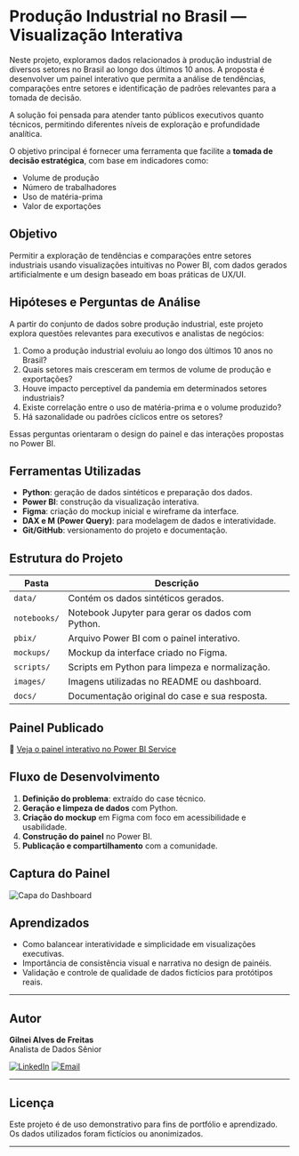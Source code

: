 # Produção Industrial no Brasil — Visualização Interativa

Neste projeto, exploramos dados relacionados à produção industrial de diversos setores no Brasil ao longo dos últimos 10 anos. A proposta é desenvolver um painel interativo que permita a análise de tendências, comparações entre setores e identificação de padrões relevantes para a tomada de decisão.

A solução foi pensada para atender tanto públicos executivos quanto técnicos, permitindo diferentes níveis de exploração e profundidade analítica.

O objetivo principal é fornecer uma ferramenta que facilite a **tomada de decisão estratégica**, com base em indicadores como:

- Volume de produção
- Número de trabalhadores
- Uso de matéria-prima
- Valor de exportações

## Objetivo

Permitir a exploração de tendências e comparações entre setores industriais usando visualizações intuitivas no Power BI, com dados gerados artificialmente e um design baseado em boas práticas de UX/UI.

## Hipóteses e Perguntas de Análise

A partir do conjunto de dados sobre produção industrial, este projeto explora questões relevantes para executivos e analistas de negócios:

1. Como a produção industrial evoluiu ao longo dos últimos 10 anos no Brasil?
2. Quais setores mais cresceram em termos de volume de produção e exportações?
3. Houve impacto perceptível da pandemia em determinados setores industriais?
4. Existe correlação entre o uso de matéria-prima e o volume produzido?
5. Há sazonalidade ou padrões cíclicos entre os setores?

Essas perguntas orientaram o design do painel e das interações propostas no Power BI.

## Ferramentas Utilizadas

- **Python**: geração de dados sintéticos e preparação dos dados.
- **Power BI**: construção da visualização interativa.
- **Figma**: criação do mockup inicial e wireframe da interface.
- **DAX e M (Power Query)**: para modelagem de dados e interatividade.
- **Git/GitHub**: versionamento do projeto e documentação.

## Estrutura do Projeto

| Pasta         | Descrição |
|---------------|-----------|
| `data/`       | Contém os dados sintéticos gerados. |
| `notebooks/`  | Notebook Jupyter para gerar os dados com Python. |
| `pbix/`       | Arquivo Power BI com o painel interativo. |
| `mockups/`    | Mockup da interface criado no Figma. |
| `scripts/`    | Scripts em Python para limpeza e normalização. |
| `images/`     | Imagens utilizadas no README ou dashboard. |
| `docs/`       | Documentação original do case e sua resposta. |

## Painel Publicado

🔗 [Veja o painel interativo no Power BI Service](https://app.powerbi.com/view)

## Fluxo de Desenvolvimento

1. **Definição do problema**: extraído do case técnico.
2. **Geração e limpeza de dados** com Python.
3. **Criação do mockup** em Figma com foco em acessibilidade e usabilidade.
4. **Construção do painel** no Power BI.
5. **Publicação e compartilhamento** com a comunidade.

## Captura do Painel

![Capa do Dashboard](images/capa_dashboard.png)

## Aprendizados

- Como balancear interatividade e simplicidade em visualizações executivas.
- Importância de consistência visual e narrativa no design de painéis.
- Validação e controle de qualidade de dados fictícios para protótipos reais.

---
## Autor

**Gilnei Alves de Freitas**  
Analista de Dados Sênior  

<a href="https://www.linkedin.com/in/gilnei-freitas/" target="_blank"><img src="https://img.shields.io/badge/LinkedIn-0A66C2?style=for-the-badge&logo=linkedin&logoColor=white" alt="LinkedIn"/></a>
<a href="mailto:gilnei147@gmail.com"><img src="https://img.shields.io/badge/Email-D14836?style=for-the-badge&logo=gmail&logoColor=white" alt="Email"/></a>


---

## Licença

Este projeto é de uso demonstrativo para fins de portfólio e aprendizado. Os dados utilizados foram fictícios ou anonimizados.

---